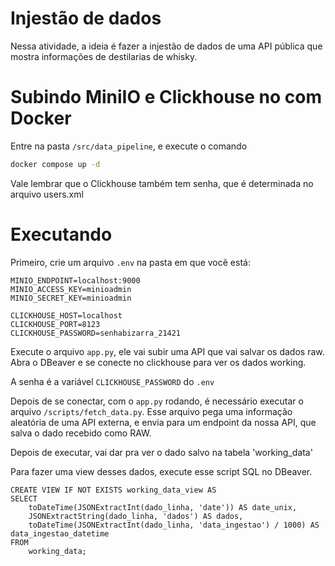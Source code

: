 # Injestão de dados
Nessa atividade, a ideia é fazer a injestão de dados de uma API pública que mostra informações de destilarias de whisky.

# Subindo MiniIO e Clickhouse no com Docker

Entre na pasta `/src/data_pipeline`, e execute o comando
```bash
docker compose up -d
```
Vale lembrar que o Clickhouse também tem senha, que é determinada no arquivo users.xml

# Executando

Primeiro, crie um arquivo `.env` na pasta em que vocẽ está:
```
MINIO_ENDPOINT=localhost:9000
MINIO_ACCESS_KEY=minioadmin
MINIO_SECRET_KEY=minioadmin

CLICKHOUSE_HOST=localhost
CLICKHOUSE_PORT=8123
CLICKHOUSE_PASSWORD=senhabizarra_21421 
```

Execute o arquivo `app.py`, ele vai subir uma API que vai salvar os dados raw.
Abra o DBeaver e se conecte no clickhouse para ver os dados working.

A senha é a variável `CLICKHOUSE_PASSWORD` do `.env`

Depois de se conectar, com o `app.py` rodando, é necessário executar o arquivo `/scripts/fetch_data.py`. Esse arquivo pega uma informação aleatória de uma API externa, e envia para um endpoint da nossa API, que salva o dado recebido como RAW. 

Depois de executar, vai dar pra ver o dado salvo na tabela 'working_data'

Para fazer uma view desses dados, execute esse script SQL no DBeaver.

```
CREATE VIEW IF NOT EXISTS working_data_view AS
SELECT
    toDateTime(JSONExtractInt(dado_linha, 'date')) AS date_unix,
    JSONExtractString(dado_linha, 'dados') AS dados,
    toDateTime(JSONExtractInt(dado_linha, 'data_ingestao') / 1000) AS data_ingestao_datetime
FROM
    working_data;
```

